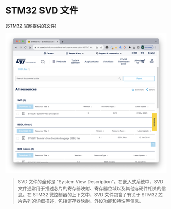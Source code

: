 # STM32 SVD 文件

[[STM32 官网提供的文件]](https://www.st.com/en/microcontrollers-microprocessors/stm32f7x7.html#cad-resources)

![img](assets/stm32svd.png)

> SVD 文件的全称是 "System View Description"。在嵌入式系统中，SVD 文件通常用于描述芯片的寄存器映射、寄存器位域以及其他与硬件相关的信息。在 STM32 微控制器的上下文中，SVD 文件包含了有关于 STM32 芯片系列的详细描述，包括寄存器映射、外设功能和特性等信息。
